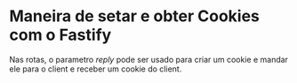 # **Maneira de setar e obter Cookies com o Fastify**


Nas rotas, o parametro *reply* pode ser usado para criar um cookie e mandar ele para o client e receber um cookie do client.
